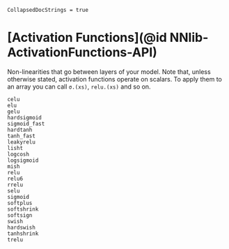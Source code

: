 ```@meta
CollapsedDocStrings = true
```

# [Activation Functions](@id NNlib-ActivationFunctions-API)

Non-linearities that go between layers of your model. Note that, unless otherwise stated,
activation functions operate on scalars. To apply them to an array you can call `σ.(xs)`,
`relu.(xs)` and so on.

```@docs
celu
elu
gelu
hardsigmoid
sigmoid_fast
hardtanh
tanh_fast
leakyrelu
lisht
logcosh
logsigmoid
mish
relu
relu6
rrelu
selu
sigmoid
softplus
softshrink
softsign
swish
hardswish
tanhshrink
trelu
```
